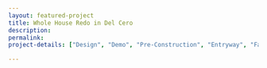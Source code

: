 ```yaml
---
layout: featured-project
title: Whole House Redo in Del Cero
description:
permalink:
project-details: ["Design", "Demo", "Pre-Construction", "Entryway", "Family Room", "Kitchen", "Outdoor Living Space"]

---
```


